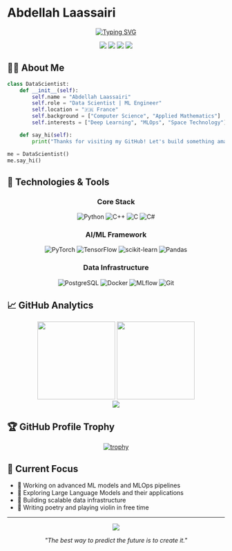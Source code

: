 # Abdellah Laassairi

<div align="center">
  
[![Typing SVG](https://readme-typing-svg.herokuapp.com?font=JetBrains+Mono&weight=600&size=30&duration=3000&pause=800&color=3178C6&width=800&lines=Data+Scientist+%7C+ML+Engineer;Python+%7C+PyTorch+%7C+TensorFlow;Building+the+Future+with+AI)](https://git.io/typing-svg)

[<img src="https://img.shields.io/badge/Portfolio-000000?style=for-the-badge&logo=About.me&logoColor=white" />](http://laassairiabdellah.com)
[<img src="https://img.shields.io/badge/Gmail-D14836?style=for-the-badge&logo=gmail&logoColor=white" />](mailto:Laassairi.abdellah@gmail.com)
[<img src="https://img.shields.io/badge/Dev.to-0A0A0A?style=for-the-badge&logo=dev.to&logoColor=white" />](https://dev.to/abdellahlaassairi)
[<img src="https://img.shields.io/badge/-Hackerrank-2EC866?style=for-the-badge&logo=HackerRank&logoColor=white" />](https://www.hackerrank.com/laassairi_abdel)

</div>

## 👨‍💻 About Me

```python
class DataScientist:
    def __init__(self):
        self.name = "Abdellah Laassairi"
        self.role = "Data Scientist | ML Engineer"
        self.location = "🇫🇷 France"
        self.background = ["Computer Science", "Applied Mathematics"]
        self.interests = ["Deep Learning", "MLOps", "Space Technology"]

    def say_hi(self):
        print("Thanks for visiting my GitHub! Let's build something amazing together.")

me = DataScientist()
me.say_hi()
```

## 🔧 Technologies & Tools

<div align="center">

### Core Stack

![Python](https://img.shields.io/badge/Python-3776AB?style=for-the-badge&logo=python&logoColor=white)
![C++](https://img.shields.io/badge/C++-00599C?style=for-the-badge&logo=c%2B%2B&logoColor=white)
![C](https://img.shields.io/badge/C-A8B9CC?style=for-the-badge&logo=c&logoColor=white)
![C#](https://img.shields.io/badge/C%23-239120?style=for-the-badge&logo=c-sharp&logoColor=white)

### AI/ML Framework

![PyTorch](https://img.shields.io/badge/PyTorch-EE4C2C?style=for-the-badge&logo=pytorch&logoColor=white)
![TensorFlow](https://img.shields.io/badge/TensorFlow-FF6F00?style=for-the-badge&logo=tensorflow&logoColor=white)
![scikit-learn](https://img.shields.io/badge/scikit--learn-%23F7931E.svg?style=for-the-badge&logo=scikit-learn&logoColor=white)
![Pandas](https://img.shields.io/badge/pandas-%23150458.svg?style=for-the-badge&logo=pandas&logoColor=white)

### Data Infrastructure

![PostgreSQL](https://img.shields.io/badge/PostgreSQL-316192?style=for-the-badge&logo=postgresql&logoColor=white)
![Docker](https://img.shields.io/badge/Docker-2CA5E0?style=for-the-badge&logo=docker&logoColor=white)
![MLflow](https://img.shields.io/badge/MLflow-0194E2?style=for-the-badge&logo=mlflow&logoColor=white)
![Git](https://img.shields.io/badge/Git-F05032?style=for-the-badge&logo=git&logoColor=white)

</div>

## 📈 GitHub Analytics

<div align="center">
  <img height="180em" src="https://github-readme-stats.vercel.app/api?username=Abdellah-Laassairi&show_icons=true&theme=tokyonight&include_all_commits=true&count_private=true&hide_border=true"/>
  <img height="180em" src="https://github-readme-stats.vercel.app/api/top-langs/?username=Abdellah-Laassairi&layout=compact&langs_count=8&theme=tokyonight&hide_border=true"/>
</div>

<div align="center">
  <img src="https://github-readme-streak-stats.herokuapp.com/?user=Abdellah-Laassairi&theme=tokyonight&hide_border=true" />
</div>

## 🏆 GitHub Profile Trophy

<div align="center">
  
[![trophy](https://github-profile-trophy.vercel.app/?username=Abdellah-Laassairi&theme=tokyonight&column=4&margin-w=15&margin-h=15&no-frame=true)](https://github.com/ryo-ma/github-profile-trophy)

</div>

## 🚀 Current Focus

- 🔭 Working on advanced ML models and MLOps pipelines
- 🌱 Exploring Large Language Models and their applications
- 🎯 Building scalable data infrastructure
- 🎻 Writing poetry and playing violin in free time

---

<div align="center">
  
![](https://komarev.com/ghpvc/?username=abdellah-laassairi&color=blueviolet&style=for-the-badge)

_"The best way to predict the future is to create it."_

</div>
